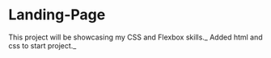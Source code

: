 # Landing-Page
This project will be showcasing my CSS and Flexbox skills._
Added html and css to start project._